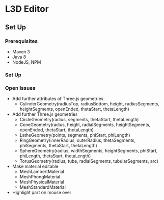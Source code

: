 # L3D Editor

## Set Up

### Prerequisites
* Maven 3
* Java 8
* NodeJS, NPM

### Set Up

### Open Issues
* Add further attributes of Three.js geometries:
    * CylinderGeometry(radiusTop, radiusBottom, height, radiusSegments, heightSegments, openEnded, thetaStart, thetaLength)
* Add further Three.js geometries
    * CircleGeometry(radius, segments, thetaStart, thetaLength)
    * ConeGeometry(radius, height, radialSegments, heightSegments, openEnded, thetaStart, thetaLength)
    * LatheGeometry(points, segments, phiStart, phiLength)
    * RingGeometry(innerRadius, outerRadius, thetaSegments, phiSegments, thetaStart, thetaLength)
    * SphereGeometry(radius, widthSegments, heightSegments, phiStart, phiLength, thetaStart, thetaLength)
    * TorusGeometry(radius, tube, radialSegments, tubularSegments, arc)
* Make material editable
    * MeshLambertMaterial
    * MeshPhongMaterial
    * MeshPhysicalMaterial
    * MeshStandardMaterial
* Highlight part on mouse over